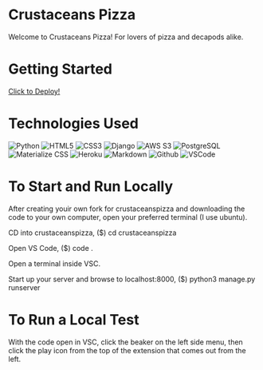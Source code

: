 # Crustaceans Pizza 

Welcome to Crustaceans Pizza! For lovers of pizza and decapods alike.  

# Getting Started 

[Click to Deploy!](https://crustaceanspizzajc.herokuapp.com/about/)

# Technologies Used

![Python](https://img.shields.io/badge/-Python-05122A?style=flat&logo=python)
![HTML5](https://img.shields.io/badge/-HTML5-05122A?style=flat&logo=html5)
![CSS3](https://img.shields.io/badge/-CSS-05122A?style=flat&logo=css3)
![Django](https://img.shields.io/badge/-Django-05122A?style=flat&logo=django)
![AWS S3](https://img.shields.io/badge/-AWS_S3-05122A?style=flat&logo=amazons3)
![PostgreSQL](https://img.shields.io/badge/-PostgreSQL-05122A?style=flat&logo=postgresql)
![Materialize CSS](https://img.shields.io/badge/-Materialize_CSS-05122A?style=flat&logo=materialdesign)
![Heroku](https://img.shields.io/badge/-Heroku-05122A?style=flat&logo=heroku)
![Markdown](https://img.shields.io/badge/-Markdown-05122A?style=flat&logo=markdown)
![Github](https://img.shields.io/badge/-GitHub-05122A?style=flat&logo=github)
![VSCode](https://img.shields.io/badge/-VS_Code-05122A?style=flat&logo=visualstudio)

# To Start and Run Locally

After creating youir own fork for crustaceanspizza and downloading the code to your own computer, open your preferred terminal (I use ubuntu). 

CD into crustaceanspizza, 
($) cd crustaceanspizza

Open VS Code,
($) code .

Open a terminal inside VSC.

Start up your server and browse to localhost:8000,
($) python3 manage.py runserver

# To Run a Local Test

With the code open in VSC, click the beaker on the left side menu, then click the play icon from the top of the extension that comes out from the left. 



